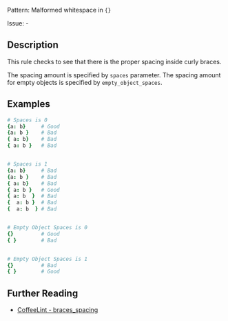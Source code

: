Pattern: Malformed whitespace in `{}`

Issue: -

## Description

This rule checks to see that there is the proper spacing inside curly braces. 

The spacing amount is specified by `spaces` parameter. The spacing amount for empty objects is specified by `empty_object_spaces`.

## Examples

``` coffeescript
# Spaces is 0
{a: b}     # Good
{a: b }    # Bad
{ a: b}    # Bad
{ a: b }   # Bad


# Spaces is 1
{a: b}     # Bad
{a: b }    # Bad
{ a: b}    # Bad
{ a: b }   # Good
{ a: b  }  # Bad
{  a: b }  # Bad
{  a: b  } # Bad


# Empty Object Spaces is 0
{}         # Good
{ }        # Bad


# Empty Object Spaces is 1
{}         # Bad
{ }        # Good
```

## Further Reading

* [CoffeeLint - braces_spacing](http://www.coffeelint.org/#options)